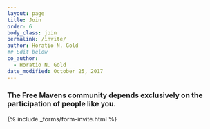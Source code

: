 ```yaml
---
layout: page
title: Join
order: 6
body_class: join
permalink: /invite/
author: Horatio N. Gold
## Edit below
co_author:
  - Horatio N. Gold
date_modified: October 25, 2017
---
```


<!-- Start Edit -->

### The Free Mavens community depends exclusively on the participation of people like you.

{% include _forms/form-invite.html %}



<!-- 
<div id="gate" class="tfm-cta">
  <button onclick="openLink();" class="tfm-btn tfm-btn-color">Be a Maven</button>
</div>
 -->
<!-- Stop Edit -->
 
